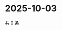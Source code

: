 # 2025-10-03

共 0 条

<!-- BEGIN BILIBILI -->
<!-- 最后更新时间 2025-10-03 00:10:32 +0800 -->

<!-- END BILIBILI -->